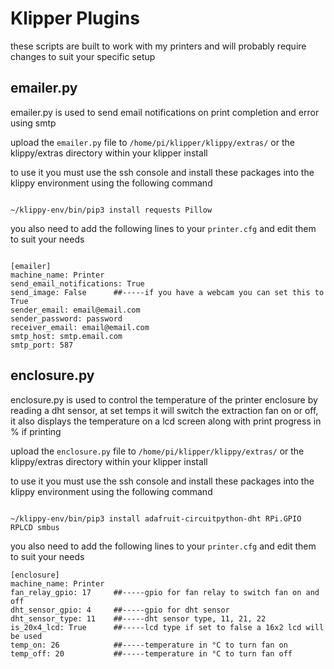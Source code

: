 # Klipper Plugins

these scripts are built to work with my printers and will probably require changes to suit your specific setup







## emailer.py

emailer.py is used to send email notifications on print completion and error using smtp

upload the `emailer.py` file to `/home/pi/klipper/klippy/extras/` or the klippy/extras directory within your klipper install


to use it you must use the ssh console and install these packages into the klippy environment using the following command

```

~/klippy-env/bin/pip3 install requests Pillow

```

you also need to add the following lines to your `printer.cfg` and edit them to suit your needs


```

[emailer]
machine_name: Printer
send_email_notifications: True
send_image: False      ##-----if you have a webcam you can set this to True
sender_email: email@email.com
sender_password: password
receiver_email: email@email.com
smtp_host: smtp.email.com
smtp_port: 587

```






## enclosure.py


enclosure.py is used to control the temperature of the printer enclosure by reading a dht sensor, at set temps it will switch the extraction fan on or off,
it also displays the temperature on a lcd screen along with print progress in % if printing


upload the `enclosure.py` file to `/home/pi/klipper/klippy/extras/` or the klippy/extras directory within your klipper install


to use it you must use the ssh console and install these packages into the klippy environment using the following command


```

~/klippy-env/bin/pip3 install adafruit-circuitpython-dht RPi.GPIO RPLCD smbus

```


you also need to add the following lines to your `printer.cfg` and edit them to suit your needs


```
[enclosure]
machine_name: Printer   
fan_relay_gpio: 17     ##-----gpio for fan relay to switch fan on and off
dht_sensor_gpio: 4     ##-----gpio for dht sensor
dht_sensor_type: 11    ##-----dht sensor type, 11, 21, 22
is_20x4_lcd: True      ##-----lcd type if set to false a 16x2 lcd will be used
temp_on: 26            ##-----temperature in °C to turn fan on
temp_off: 20           ##-----temperature in °C to turn fan off

```